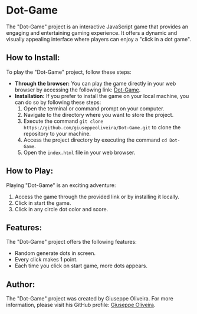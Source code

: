 <h1>Dot-Game</h1>

<p>The "Dot-Game" project is an interactive JavaScript game that provides an engaging and entertaining gaming experience. It offers a dynamic and visually appealing interface where players can enjoy a "click in a dot game".</p>

<h2>How to Install:</h2>
<p>To play the "Dot-Game" project, follow these steps:</p>
<ul>
  <li><strong>Through the browser:</strong> You can play the game directly in your web browser by accessing the following link: <a href="https://giuseppeoliveira.github.io/Game-1/">Dot-Game</a>.</li>
  <li><strong>Installation:</strong> If you prefer to install the game on your local machine, you can do so by following these steps:
    <ol>
      <li>Open the terminal or command prompt on your computer.</li>
      <li>Navigate to the directory where you want to store the project.</li>
      <li>Execute the command <code>git clone https://github.com/giuseppeoliveira/Dot-Game.git</code> to clone the repository to your machine.</li>
      <li>Access the project directory by executing the command <code>cd Dot-Game</code>.</li>
      <li>Open the <code>index.html</code> file in your web browser.</li>
    </ol>
  </li>
</ul>

<h2>How to Play:</h2>
<p>Playing "Dot-Game" is an exciting adventure:</p>
<ol>
  <li>Access the game through the provided link or by installing it locally.</li>
  <li>Click in start the game.</li>
  <li>Click in any circle dot color and score.</li>
</ol>

<h2>Features:</h2>
<p>The "Dot-Game" project offers the following features:</p>
<ul>
  <li>Random generate dots in screen.</li>
  <li>Every click makes 1 point.</li>
  <li>Each time you click on start game, more dots appears.</li>
</ul>

<h2>Author:</h2>
<p>The "Dot-Game" project was created by Giuseppe Oliveira. For more information, please visit his GitHub profile: <a href="https://github.com/giuseppeoliveira">Giuseppe Oliveira</a>.</p>
